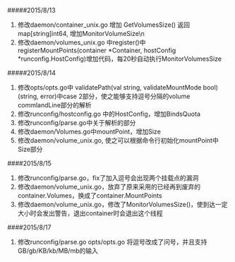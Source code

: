 #####2015/8/13
1. 修改daemon/container_unix.go 增加 GetVolumesSize() 返回map[string]int64, 增加MonitorVolumeSize\n
2. 修改daemon/volumes_unix.go 中register()中registerMountPoints(container *Container, hostConfig *runconfig.HostConfig)增加代码，每20秒自动执行MonitorVolumesSize

#####2015/8/14
1. 修改opts/opts.go中 validatePath(val string, validateMountMode bool) (string, error)中case 2部分，使之能够支持逗号分隔的volume commlandLine部分的解析
2. 修改runconfig/hostconfig.go 中的HostConfig，增加BindsQuota
3. 修改runconfig/parse.go中关于解析的部分
4. 修改daemon/Volumes.go中mountPoint，增加Size
5. 修改daemon/volume_unix.go, 使之可以根据命令行初始化mountPoint中Size部分

####2015/8/15
1. 修改runconfig/parse.go，fix了加入逗号会出现两个挂载点的漏洞
2. 修改daemon/volume_unix.go，放弃了原来采用的已经再到废弃的container.Volumes，换成了container.MountPoints
3. 修改daemon/volume_unix.go，修改了MonitorVolumesSize()，使到达一定大小时会发出警告，退出container时会退出这个线程

####2015/8/17
1. 修改runconfig/parse.go opts/opts.go 将逗号改成了问号，并且支持GB/gb/KB/kb/MB/mb的输入
